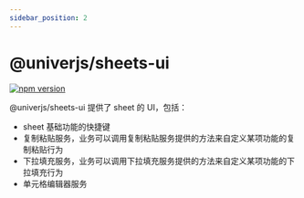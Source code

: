 ```yaml
---
sidebar_position: 2
---
```


# @univerjs/sheets-ui

[![npm version](https://img.shields.io/npm/v/@univerjs/sheets-ui)](https://npmjs.org/package/@univerjs/sheets-ui)

@univerjs/sheets-ui 提供了 sheet 的 UI，包括：

* sheet 基础功能的快捷键
* 复制粘贴服务，业务可以调用复制粘贴服务提供的方法来自定义某项功能的复制粘贴行为
* 下拉填充服务，业务可以调用下拉填充服务提供的方法来自定义某项功能的下拉填充行为
* 单元格编辑器服务
